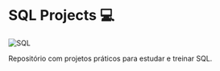 # SQL Projects 💻
![SQL](https://img.shields.io/badge/SQL-4A4A55?style=for-the-badge&logo=sqlite&logoColor=white)

Repositório com projetos práticos para estudar e treinar SQL.
